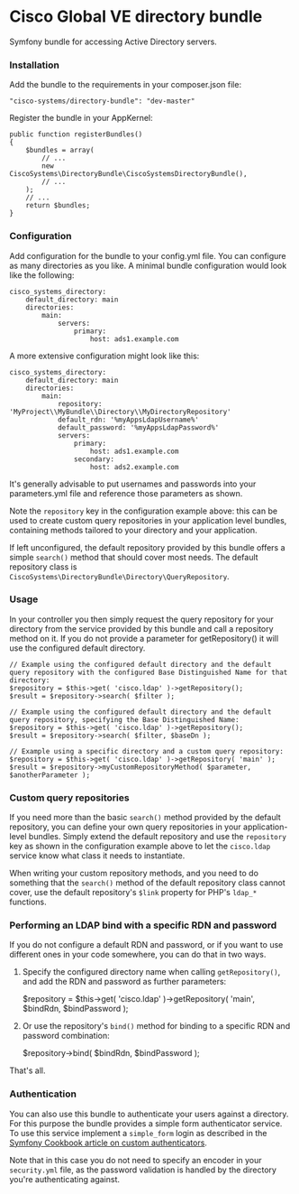 Cisco Global VE directory bundle
================================

Symfony bundle for accessing Active Directory servers.

### Installation

Add the bundle to the requirements in your composer.json file:

    "cisco-systems/directory-bundle": "dev-master"

Register the bundle in your AppKernel:

    public function registerBundles()
    {
        $bundles = array(
            // ...
            new CiscoSystems\DirectoryBundle\CiscoSystemsDirectoryBundle(),
            // ...
        );
        // ...
        return $bundles;
    }

### Configuration

Add configuration for the bundle to your config.yml file. You can configure as many directories as you like. A minimal bundle configuration would look like the following:

    cisco_systems_directory:
        default_directory: main
        directories:
            main:
                servers:
                    primary:
                        host: ads1.example.com

A more extensive configuration might look like this:

    cisco_systems_directory:
        default_directory: main
        directories:
            main:
                repository: 'MyProject\\MyBundle\\Directory\\MyDirectoryRepository'
                default_rdn: '%myAppsLdapUsername%'
                default_password: '%myAppsLdapPassword%'
                servers:
                    primary:
                        host: ads1.example.com
                    secondary:
                        host: ads2.example.com

It's generally advisable to put usernames and passwords into your parameters.yml file and reference those parameters as shown.

Note the `repository` key in the configuration example above: this can be used to create custom query repositories in your application level bundles, containing methods tailored to your directory and your application.

If left unconfigured, the default repository provided by this bundle offers a simple `search()` method that should cover most needs. The default repository class is `CiscoSystems\DirectoryBundle\Directory\QueryRepository`.

### Usage

In your controller you then simply request the query repository for your directory from the service provided by this bundle and call a repository method on it. If you do not provide a parameter for getRepository() it will use the configured default directory.

    // Example using the configured default directory and the default query repository with the configured Base Distinguished Name for that directory:
    $repository = $this->get( 'cisco.ldap' )->getRepository();
    $result = $repository->search( $filter );

    // Example using the configured default directory and the default query repository, specifying the Base Distinguished Name:
    $repository = $this->get( 'cisco.ldap' )->getRepository();
    $result = $repository->search( $filter, $baseDn );

    // Example using a specific directory and a custom query repository:
    $repository = $this->get( 'cisco.ldap' )->getRepository( 'main' );
    $result = $repository->myCustomRepositoryMethod( $parameter, $anotherParameter );

### Custom query repositories

If you need more than the basic `search()` method provided by the default repository, you can define your own query repositories in your application-level bundles. Simply extend the default repository and use the `repository` key as shown in the configuration example above to let the `cisco.ldap` service know what class it needs to instantiate.

When writing your custom repository methods, and you need to do something that the `search()` method of the default repository class cannot cover, use the default repository's `$link` property for PHP's `ldap_*` functions.

### Performing an LDAP bind with a specific RDN and password

If you do not configure a default RDN and password, or if you want to use different ones in your code somewhere, you can do that in two ways.

1. Specify the configured directory name when calling `getRepository()`, and add the RDN and password as further parameters:

    $repository = $this->get( 'cisco.ldap' )->getRepository( 'main', $bindRdn, $bindPassword );

2. Or use the repository's `bind()` method for binding to a specific RDN and password combination:

    $repository->bind( $bindRdn, $bindPassword );

That's all.

### Authentication

You can also use this bundle to authenticate your users against a directory. For this purpose the bundle provides a simple form authenticator service. To use this service implement a `simple_form` login as described in the [Symfony Cookbook article on custom authenticators][1].

Note that in this case you do not need to specify an encoder in your `security.yml` file, as the password validation is handled by the directory you're authenticating against.

[1]: symfony.com/doc/current/cookbook/security/custom_password_authenticator.html

